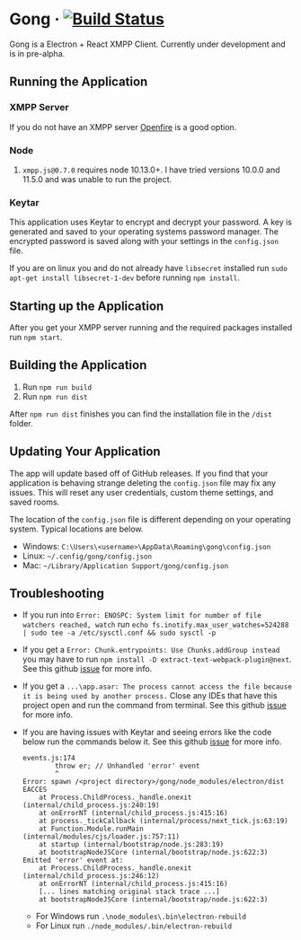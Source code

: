 # Gong &middot; [![Build Status](https://travis-ci.org/gongchat/gong.svg?branch=master)](https://travis-ci.org/gongchat/gong)

Gong is a Electron + React XMPP Client. Currently under development and is in pre-alpha.

## Running the Application

### XMPP Server

If you do not have an XMPP server [Openfire](https://www.igniterealtime.org/projects/openfire/) is a good option.

### Node

1.  `xmpp.js@0.7.0` requires node 10.13.0+. I have tried versions 10.0.0 and 11.5.0 and was unable to run the project.

### Keytar

This application uses Keytar to encrypt and decrypt your password. A key is generated and saved to your operating systems password manager. The encrypted
password is saved along with your settings in the `config.json` file.

If you are on linux you and do not already have `libsecret` installed run `sudo apt-get install libsecret-1-dev` before running `npm install`.

## Starting up the Application

After you get your XMPP server running and the required packages installed run `npm start`.

## Building the Application

1. Run `npm run build`
2. Run `npm run dist`

After `npm run dist` finishes you can find the installation file in the `/dist` folder.

## Updating Your Application

The app will update based off of GitHub releases. If you find that your application is behaving strange deleting the `config.json` file may fix any issues. This will reset any user credentials, custom theme settings, and saved rooms.

The location of the `config.json` file is different depending on your operating system. Typical locations are below.

- Windows: `C:\Users\<username>\AppData\Roaming\gong\config.json`
- Linux: `~/.config/gong/config.json`
- Mac: `~/Library/Application Support/gong/config.json`

## Troubleshooting

- If you run into `Error: ENOSPC: System limit for number of file watchers reached, watch` run `echo fs.inotify.max_user_watches=524288 | sudo tee -a /etc/sysctl.conf && sudo sysctl -p`
- If you get a `Error: Chunk.entrypoints: Use Chunks.addGroup instead` you may have to run `npm install -D extract-text-webpack-plugin@next`. See this github [issue](https://github.com/webpack-contrib/extract-text-webpack-plugin/issues/701#issuecomment-398103246) for more info.
- If you get a `...\app.asar: The process cannot access the file because it is being used by another process.` Close any IDEs that have this project open and run the command from terminal. See this github [issue](https://github.com/electron-userland/electron-builder/issues/3666) for more info.
- If you are having issues with Keytar and seeing errors like the code below run the commands below it. See this github [issue](https://github.com/atom/node-keytar/issues/51) for more info.

    ```console
    events.js:174
            throw er; // Unhandled 'error' event
            ^
    Error: spawn /<project directory>/gong/node_modules/electron/dist EACCES
        at Process.ChildProcess._handle.onexit (internal/child_process.js:240:19)
        at onErrorNT (internal/child_process.js:415:16)
        at process._tickCallback (internal/process/next_tick.js:63:19)
        at Function.Module.runMain (internal/modules/cjs/loader.js:757:11)
        at startup (internal/bootstrap/node.js:283:19)
        at bootstrapNodeJSCore (internal/bootstrap/node.js:622:3)
    Emitted 'error' event at:
        at Process.ChildProcess._handle.onexit (internal/child_process.js:246:12)
        at onErrorNT (internal/child_process.js:415:16)
        [... lines matching original stack trace ...]
        at bootstrapNodeJSCore (internal/bootstrap/node.js:622:3)
    ```

  - For Windows run `.\node_modules\.bin\electron-rebuild`
  - For Linux run `./node_modules/.bin/electron-rebuild`